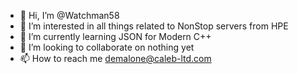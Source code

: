 - 👋 Hi, I’m @Watchman58
- 👀 I’m interested in all things related to NonStop servers from HPE
- 🌱 I’m currently learning JSON for Modern C++
- 💞️ I’m looking to collaborate on nothing yet
- 📫 How to reach me demalone@caleb-ltd.com

<!---
Watchman58/Watchman58 is a ✨ special ✨ repository because its `README.md` (this file) appears on your GitHub profile.
You can click the Preview link to take a look at your changes.
--->
